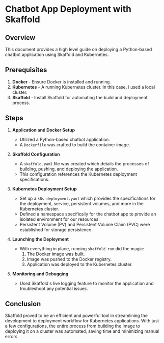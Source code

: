 # Chatbot App Deployment with Skaffold

## Overview

This document provides a high level guide on deploying a Python-based chatbot application using Skaffold and Kubernetes.

## Prerequisites

1.  **Docker** - Ensure Docker is installed and running.
2.  **Kubernetes** - A running Kubernetes cluster. In this case, I used a local cluster.
3.  **Skaffold** - Install Skaffold for automating the build and deployment process.

## Steps

1.  **Application and Docker Setup**
    
    - Utilized a Python-based chatbot application.
    - A `Dockerfile` was crafted to build the container image.
2.  **Skaffold Configuration**
    
    - A `skaffold.yaml` file was created which details the processes of building, pushing, and deploying the application.
    - This configuration references the Kubernetes deployment specifications.
3.  **Kubernetes Deployment Setup**
    
    - Set up a `k8s-deployment.yaml` which provides the specifications for the deployment, service, persistent volumes, and more in the Kubernetes cluster.
    - Defined a namespace specifically for the chatbot app to provide an isolated environment for our resources.
    - Persistent Volume (PV) and Persistent Volume Claim (PVC) were established for storage persistence.
4.  **Launching the Deployment**
    
    - With everything in place, running `skaffold run` did the magic:
        1.  The Docker image was built.
        2.  Image was pushed to the Docker registry.
        3.  Application was deployed to the Kubernetes cluster.
5.  **Monitoring and Debugging**
    
    - Used Skaffold's live logging feature to monitor the application and troubleshoot any potential issues.

## Conclusion

Skaffold proved to be an efficient and powerful tool in streamlining the development to deployment workflow for Kubernetes applications. With just a few configurations, the entire process from building the image to deploying it on a cluster was automated, saving time and minimizing manual errors.